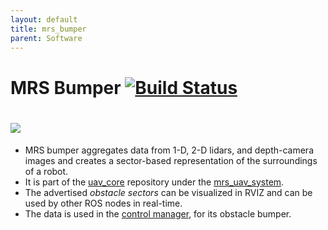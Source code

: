 ```yaml
---
layout: default
title: mrs_bumper
parent: Software
---
```

# MRS Bumper [![Build Status](https://travis-ci.com/ctu-mrs/mrs_bumper.svg?branch=master)](https://travis-ci.com/ctu-mrs/mrs_bumper)
# ![](.fig/bumper.jpg)

* MRS bumper aggregates data from 1-D, 2-D lidars, and depth-camera images and creates a sector-based representation of the surroundings of a robot.
* It is part of the [uav_core](https://github.com/ctu-mrs/uav_core) repository under the [mrs_uav_system](https://github.com/ctu-mrs/mrs_uav_system).
* The advertised *obstacle sectors* can be visualized in RVIZ and can be used by other ROS nodes in real-time.
* The data is used in the [control manager](https://github.com/ctu-mrs/mrs_uav_managers), for its obstacle bumper.
